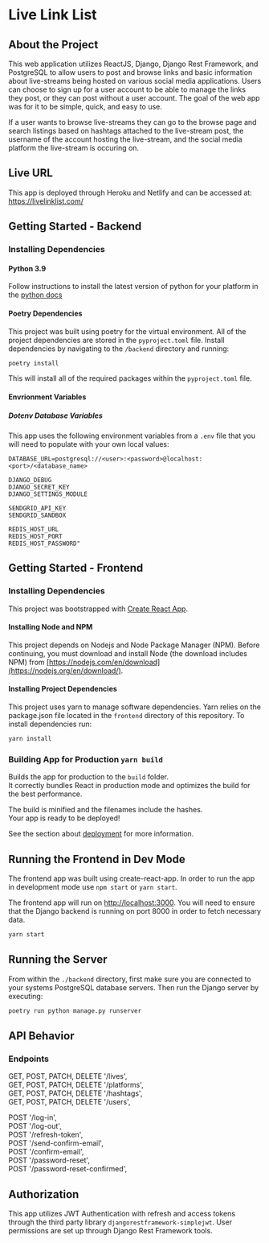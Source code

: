 # Live Link List

## About the Project

This web application utilizes ReactJS, Django, Django Rest Framework, and PostgreSQL to allow users to post and browse links and basic information about live-streams being hosted on various social media applications. Users can choose to sign up for a user account to be able to manage the links they post, or they can post without a user account. The goal of the web app was for it to be simple, quick, and easy to use.

If a user wants to browse live-streams they can go to the browse page and search listings based on hashtags attached to the live-stream post, the username of the account hosting the live-stream, and the social media platform the live-stream is occuring on.

## Live URL

This app is deployed through Heroku and Netlify and can be accessed at:
https://livelinklist.com/

## Getting Started - Backend

### Installing Dependencies

#### Python 3.9

Follow instructions to install the latest version of python for your platform in the [python docs](https://docs.python.org/3/using/unix.html#getting-and-installing-the-latest-version-of-python)

#### Poetry Dependencies

This project was built using poetry for the virtual environment. All of the project dependencies are stored in the `pyproject.toml` file. Install dependencies by navigating to the `/backend` directory and running:

```bash
poetry install
```

This will install all of the required packages within the `pyproject.toml` file.

#### Envrionment Variables

##### Dotenv Database Variables

This app uses the following environment variables from a `.env` file that you will need to populate with your own local values:

```
DATABASE_URL=postgresql://<user>:<password>@localhost:<port>/<database_name>

DJANGO_DEBUG
DJANGO_SECRET_KEY
DJANGO_SETTINGS_MODULE

SENDGRID_API_KEY
SENDGRID_SANDBOX

REDIS_HOST_URL
REDIS_HOST_PORT
REDIS_HOST_PASSWORD"
```

## Getting Started - Frontend

### Installing Dependencies

This project was bootstrapped with [Create React App](https://github.com/facebook/create-react-app).

#### Installing Node and NPM

This project depends on Nodejs and Node Package Manager (NPM). Before continuing, you must download and install Node (the download includes NPM) from [https://nodejs.com/en/download](https://nodejs.org/en/download/).

#### Installing Project Dependencies

This project uses yarn to manage software dependencies. Yarn relies on the package.json file located in the `frontend` directory of this repository. To install dependencies run:

```bash
yarn install
```

### Building App for Production `yarn build`

Builds the app for production to the `build` folder.\
It correctly bundles React in production mode and optimizes the build for the best performance.

The build is minified and the filenames include the hashes.\
Your app is ready to be deployed!

See the section about [deployment](https://facebook.github.io/create-react-app/docs/deployment) for more information.

## Running the Frontend in Dev Mode

The frontend app was built using create-react-app. In order to run the app in development mode use `npm start` or `yarn start`.

The frontend app will run on [http://localhost:3000](http://localhost:3000). You will need to ensure that the Django backend is running on port 8000 in order to fetch necessary data.<br>

```bash
yarn start
```

## Running the Server

From within the `./backend` directory, first make sure you are connected to your systems PostgreSQL database servers. Then run the Django server by executing:

```bash
poetry run python manage.py runserver
```

## API Behavior

### Endpoints

GET, POST, PATCH, DELETE '/lives',  
GET, POST, PATCH, DELETE '/platforms',  
GET, POST, PATCH, DELETE '/hashtags',  
GET, POST, PATCH, DELETE '/users',

POST '/log-in',  
POST '/log-out',  
POST '/refresh-token',  
POST '/send-confirm-email',  
POST '/confirm-email',  
POST '/password-reset',  
POST '/password-reset-confirmed',

## Authorization

This app utilizes JWT Authentication with refresh and access tokens through the third party library `djangorestframework-simplejwt`. User permissions are set up through Django Rest Framework tools.

